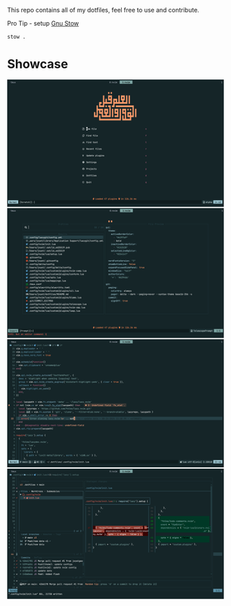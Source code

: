 This repo contains all of my dotfiles, feel free to use and contribute.

Pro Tip - setup [Gnu Stow](https://www.gnu.org/software/stow/)

```
stow .
```

# Showcase

![Img 1](https://raw.githubusercontent.com/joyetgeorge/dotfiles/main/showcase/img1.png "")
![Img 1](https://raw.githubusercontent.com/joyetgeorge/dotfiles/main/showcase/img2.png "")
![Img 1](https://raw.githubusercontent.com/joyetgeorge/dotfiles/main/showcase/img3.png "")
![Img 1](https://raw.githubusercontent.com/joyetgeorge/dotfiles/main/showcase/img4.png "")
